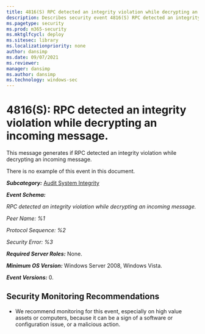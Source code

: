 ```yaml
---
title: 4816(S) RPC detected an integrity violation while decrypting an incoming message. (Windows 10)
description: Describes security event 4816(S) RPC detected an integrity violation while decrypting an incoming message.
ms.pagetype: security
ms.prod: m365-security
ms.mktglfcycl: deploy
ms.sitesec: library
ms.localizationpriority: none
author: dansimp
ms.date: 09/07/2021
ms.reviewer: 
manager: dansimp
ms.author: dansimp
ms.technology: windows-sec
---
```


# 4816(S): RPC detected an integrity violation while decrypting an incoming message.


This message generates if RPC detected an integrity violation while decrypting an incoming message.

There is no example of this event in this document.

***Subcategory:***&nbsp;[Audit System Integrity](audit-system-integrity.md)

***Event Schema:***

*RPC detected an integrity violation while decrypting an incoming message.*

*Peer Name: %1*

*Protocol Sequence: %2*

*Security Error: %3*

***Required Server Roles:*** None.

***Minimum OS Version:*** Windows Server 2008, Windows Vista.

***Event Versions:*** 0.

## Security Monitoring Recommendations

-   We recommend monitoring for this event, especially on high value assets or computers, because it can be a sign of a software or configuration issue, or a malicious action.

